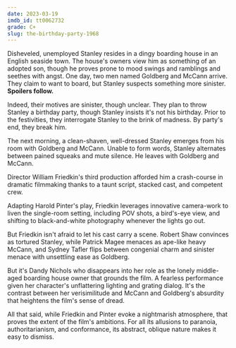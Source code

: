 ```yaml
---
date: 2023-03-19
imdb_id: tt0062732
grade: C+
slug: the-birthday-party-1968
---
```


Disheveled, unemployed Stanley resides in a dingy boarding house in an English seaside town. The house's owners view him as something of an adopted son, though he proves prone to mood swings and ramblings and seethes with angst. One day, two men named Goldberg and McCann arrive. They claim to want to board, but Stanley suspects something more sinister. **Spoilers follow.**

<!-- end -->

Indeed, their motives are sinister, though unclear. They plan to throw Stanley a birthday party, though Stanley insists it's not his birthday. Prior to the festivities, they interrogate Stanley to the brink of madness. By party's end, they break him.

The next morning, a clean-shaven, well-dressed Stanley emerges from his room with Goldberg and McCann. Unable to form words, Stanley alternates between pained squeaks and mute silence. He leaves with Goldberg and McCann.

Director William Friedkin's third production afforded him a crash-course in dramatic filmmaking thanks to a taunt script, stacked cast, and competent crew.

Adapting Harold Pinter's play, Friedkin leverages innovative camera-work to liven the single-room setting, including POV shots, a bird's-eye view, and shifting to black-and-white photography whenever the lights go out.

But Friedkin isn't afraid to let his cast carry a scene. Robert Shaw convinces as tortured Stanley, while Patrick Magee menaces as ape-like heavy McCann, and Sydney Tafler flips between congenial charm and sinister menace with unsettling ease as Goldberg.

But it's Dandy Nichols who disappears into her role as the lonely middle-aged boarding house owner that grounds the film. A fearless performance given her character's unflattering lighting and grating dialog. It's the contrast between her verisimilitude and McCann and Goldberg's absurdity that heightens the film's sense of dread.

All that said, while Friedkin and Pinter evoke a nightmarish atmosphere, that proves the extent of the film's ambitions. For all its allusions to paranoia, authoritarianism, and conformance, its abstract, oblique nature makes it easy to dismiss.
